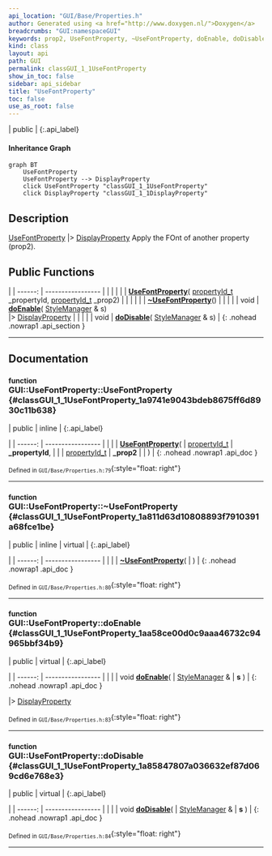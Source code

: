 ```yaml
---
api_location: "GUI/Base/Properties.h"
author: Generated using <a href="http://www.doxygen.nl/">Doxygen</a>
breadcrumbs: "GUI:namespaceGUI"
keywords: prop2, UseFontProperty, ~UseFontProperty, doEnable, doDisable
kind: class
layout: api
path: GUI
permalink: classGUI_1_1UseFontProperty
show_in_toc: false
sidebar: api_sidebar
title: "UseFontProperty"
toc: false
use_as_root: false
---
```


| public |
{:.api_label}

#### Inheritance Graph

```mermaid
graph BT
	UseFontProperty
	UseFontProperty --> DisplayProperty
	click UseFontProperty "classGUI_1_1UseFontProperty"
	click DisplayProperty "classGUI_1_1DisplayProperty"
```

## Description



 [UseFontProperty](classGUI_1_1UseFontProperty) |> [DisplayProperty](classGUI_1_1DisplayProperty) Apply the FOnt of another property (prop2).



## Public Functions

|
| ------: | ----------------- |
|  | |
|  | **[UseFontProperty](#classGUI_1_1UseFontProperty_1a9741e9043bdeb8675ff6d8930c11b638)**( [propertyId_t](namespaceGUI#namespaceGUI_1a1a514ecc9ea4ec5de3e7cf43a883e550)  _propertyId,  [propertyId_t](namespaceGUI#namespaceGUI_1a1a514ecc9ea4ec5de3e7cf43a883e550)  _prop2) |
|  | |
|  | **[~UseFontProperty](#classGUI_1_1UseFontProperty_1a811d63d10808893f7910391a68fce1be)**() |
|  | |
| void | **[doEnable](#classGUI_1_1UseFontProperty_1aa58ce00d0c9aaa46732c94965bbf34b9)**( [StyleManager](classGUI_1_1StyleManager) & s) <br/> |> [DisplayProperty](classGUI_1_1DisplayProperty) |
|  | |
| void | **[doDisable](#classGUI_1_1UseFontProperty_1a85847807a036632ef87d069cd6e768e3)**( [StyleManager](classGUI_1_1StyleManager) & s) |
{: .nohead .nowrap1 .api_section }


-------------------------------------------------------------------

## Documentation

### <small>function</small><br/> GUI::UseFontProperty::UseFontProperty {#classGUI_1_1UseFontProperty_1a9741e9043bdeb8675ff6d8930c11b638}

| public | inline |
{:.api_label}

|
| ------: | ----------------- |
|  |
|  **[UseFontProperty](#classGUI_1_1UseFontProperty_1a9741e9043bdeb8675ff6d8930c11b638)**( |  [propertyId_t](namespaceGUI#namespaceGUI_1a1a514ecc9ea4ec5de3e7cf43a883e550)  | **_propertyId**, |
| |  [propertyId_t](namespaceGUI#namespaceGUI_1a1a514ecc9ea4ec5de3e7cf43a883e550)  | **_prop2** |
|   ) |
{: .nohead .nowrap1 .api_doc }





<sub>Defined in `GUI/Base/Properties.h:79`</sub>{:style="float: right"}

-------------------------------------------------------------------

### <small>function</small><br/> GUI::UseFontProperty::~UseFontProperty {#classGUI_1_1UseFontProperty_1a811d63d10808893f7910391a68fce1be}

| public | inline | virtual |
{:.api_label}

|
| ------: | ----------------- |
|  |
|  **[~UseFontProperty](#classGUI_1_1UseFontProperty_1a811d63d10808893f7910391a68fce1be)**( |  ) |
{: .nohead .nowrap1 .api_doc }





<sub>Defined in `GUI/Base/Properties.h:80`</sub>{:style="float: right"}

-------------------------------------------------------------------

### <small>function</small><br/> GUI::UseFontProperty::doEnable {#classGUI_1_1UseFontProperty_1aa58ce00d0c9aaa46732c94965bbf34b9}

| public | virtual |
{:.api_label}

|
| ------: | ----------------- |
|  |
| void **[doEnable](#classGUI_1_1UseFontProperty_1aa58ce00d0c9aaa46732c94965bbf34b9)**( |  [StyleManager](classGUI_1_1StyleManager) & | **s** ) |
{: .nohead .nowrap1 .api_doc }

|> [DisplayProperty](classGUI_1_1DisplayProperty) 





<sub>Defined in `GUI/Base/Properties.h:83`</sub>{:style="float: right"}

-------------------------------------------------------------------

### <small>function</small><br/> GUI::UseFontProperty::doDisable {#classGUI_1_1UseFontProperty_1a85847807a036632ef87d069cd6e768e3}

| public | virtual |
{:.api_label}

|
| ------: | ----------------- |
|  |
| void **[doDisable](#classGUI_1_1UseFontProperty_1a85847807a036632ef87d069cd6e768e3)**( |  [StyleManager](classGUI_1_1StyleManager) & | **s** ) |
{: .nohead .nowrap1 .api_doc }





<sub>Defined in `GUI/Base/Properties.h:84`</sub>{:style="float: right"}

-------------------------------------------------------------------

